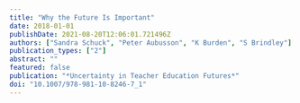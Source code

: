 ```yaml
---
title: "Why the Future Is Important"
date: 2018-01-01
publishDate: 2021-08-20T12:06:01.721496Z
authors: ["Sandra Schuck", "Peter Aubusson", "K Burden", "S Brindley"]
publication_types: ["2"]
abstract: ""
featured: false
publication: "*Uncertainty in Teacher Education Futures*"
doi: "10.1007/978-981-10-8246-7_1"
---
```


